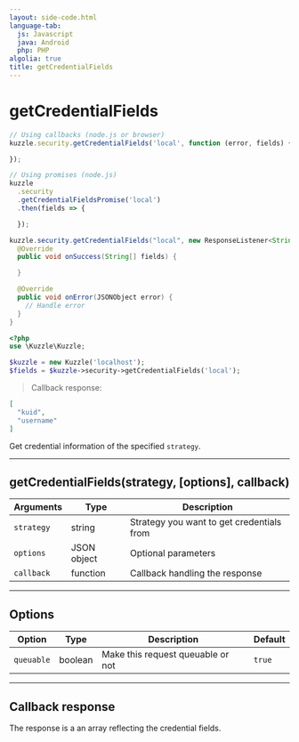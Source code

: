 ```yaml
---
layout: side-code.html
language-tab:
  js: Javascript
  java: Android
  php: PHP
algolia: true
title: getCredentialFields
---
```


# getCredentialFields

```js
// Using callbacks (node.js or browser)
kuzzle.security.getCredentialFields('local', function (error, fields) {

});

// Using promises (node.js)
kuzzle
  .security
  .getCredentialFieldsPromise('local')
  .then(fields => {

  });
```

```java
kuzzle.security.getCredentialFields("local", new ResponseListener<String[]>() {
  @Override
  public void onSuccess(String[] fields) {

  }

  @Override
  public void onError(JSONObject error) {
    // Handle error
  }
}
```

```php
<?php
use \Kuzzle\Kuzzle;

$kuzzle = new Kuzzle('localhost');
$fields = $kuzzle->security->getCredentialFields('local');

```

> Callback response:

```json
[
  "kuid",
  "username"
]
```

Get credential information of the specified `strategy`.

---

## getCredentialFields(strategy, [options], callback)

| Arguments | Type | Description
|-----------|------|------------
| `strategy` | string | Strategy you want to get credentials from
| `options` | JSON object | Optional parameters
| `callback`| function | Callback handling the response

---

## Options

| Option | Type | Description | Default
|--------|------|-------------|---------
| `queuable` | boolean | Make this request queuable or not  | `true`

---

## Callback response

The response is a an array reflecting the credential fields.
